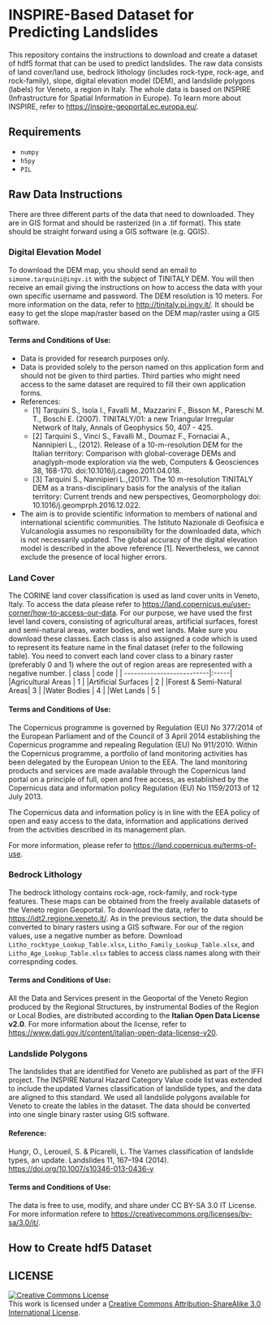 # INSPIRE-Based Dataset for Predicting Landslides

This repository contains the instructions to download and create a dataset of hdf5 format that can be used to predict landslides.
The raw data consists of land cover/land use, bedrock lithology (includes rock-type, rock-age, and rock-family), slope, digital elevation model (DEM),
and landslide polygons (labels) for Veneto, a region in Italy. The whole data is based on INSPIRE (Infrastructure for Spatial Information in Europe).
To learn more about INSPIRE, refer to https://inspire-geoportal.ec.europa.eu/.

## Requirements
* `numpy`
* `h5py`
* `PIL`

## Raw Data Instructions

There are three different parts of the data that need to downloaded. They are in GIS format and should be rasterized (in a .tif format).
This state should be straight forward using a GIS software (e.g. QGIS).

### Digital Elevation Model
To download the DEM map, you should send an email to `simone.tarquini@ingv.it` with the subject of TINITALY DEM. You will then
receive an email giving the instructions on how to access the data with your own specific username and password. The DEM resolution
is 10 meters. For more information on the data, refer to http://tinitaly.pi.ingv.it/. It should be easy to get the slope map/raster based on the DEM map/raster using a GIS software.

#### Terms and Conditions of Use:
* Data is provided for research purposes only.
* Data is provided solely to the person named on this application form and should not be given to third parties. 
Third parties who might need access to the same dataset are required to fill their own application forms.
* References:
  * [1] Tarquini S., Isola I., Favalli M., Mazzarini F., Bisson M., Pareschi M. T., Boschi E. (2007). TINITALY/01: a new Triangular Irregular Network of Italy, Annals of Geophysics 50, 407 - 425.
  * [2] Tarquini S., Vinci S., Favalli M., Doumaz F., Fornaciai A., Nannipieri L., (2012). Release of a 10-m-resolution DEM for the Italian territory: Comparison with global-coverage DEMs and anaglyph-mode exploration via the web, Computers & Geosciences 38, 168-170. doi:10.1016/j.cageo.2011.04.018.
  * [3] Tarquini S., Nannipieri L.,(2017). The 10 m-resolution TINITALY DEM as a trans-disciplinary basis for the analysis of the italian territory: Current trends and new perspectives, Geomorphology doi: 10.1016/j.geomprph.2016.12.022.
* The aim is to provide scientific information to members of national and international scientific communities. 
The Istituto Nazionale di Geofisica e Vulcanologia assumes no responsibility for the downloaded data, which is not necessarily updated. 
The global accuracy of the digital elevation model is described in the above reference [1]. 
Nevertheless, we cannot exclude the presence of local higher errors.

### Land Cover
The CORINE land cover classification is used as land cover units in Veneto, Italy. To access the data
please refer to https://land.copernicus.eu/user-corner/how-to-access-our-data. For our purpose, we have used the first level land covers,
consisting of agricultural areas, artificial surfaces, forest and semi-natural areas, water bodies, and wet lands. Make sure you download
these classes. Each class is also assigned a code which is used to represent its feature name in the final dataset (refer to the following table).
You need to convert each land cover class to a binary raster (preferably 0 and 1) where the out of region areas are represented
with a negative number.
| class                     | code |
| --------------------------|:-----|
|Agricultural Areas         | 1    |
|Artificial Surfaces        | 2    |
|Forest & Semi-Natural Areas| 3    |
|Water Bodies               | 4    |
|Wet Lands                  | 5    |

#### Terms and Conditions of Use:
The Copernicus programme is governed by Regulation (EU) No 377/2014 of the European Parliament and of the Council of 3 April 2014 
establishing the Copernicus programme and repealing Regulation (EU) No 911/2010. 
Within the Copernicus programme, a portfolio of land monitoring activities has been delegated by the European Union to the EEA.
The land monitoring products and services are made available through the Copernicus land portal on a principle of full, open and
free access, as established by the Copernicus data and information policy Regulation (EU) No 1159/2013 of 12 July 2013.

The Copernicus data and information policy is in line with the EEA policy of open and easy access to the data, 
information and applications derived from the activities described in its management plan.

For more information, please refer to https://land.copernicus.eu/terms-of-use.

### Bedrock Lithology
The bedrock lithology contains rock-age, rock-family, and rock-type features. These maps can be obtained from the freely available
datasets of the Veneto region Geoportal. To download the data, refer to https://idt2.regione.veneto.it/. As in the previous section,
the data should be converted to binary rasters using a GIS software. For our of the region values, use a negative number as before.
Download `Litho_rocktype_Lookup_Table.xlsx`, `Litho_Family_Lookup_Table.xlsx`,
and `Litho_Age_Lookup_Table.xlsx` tables to access class names along with their correspnding codes.

#### Terms and Conditions of Use:
All the Data and Services present in the Geoportal of the Veneto Region produced by the Regional Structures, 
by instrumental Bodies of the Region or Local Bodies, are distributed according to the **Italian Open Data License v2.0**. For
more information about the license, refer to https://www.dati.gov.it/content/italian-open-data-license-v20.

### Landslide Polygons
The landslides that are identified for Veneto are published as part of the IFFI project. The INSPIRE Natural Hazard Category
Value code list was extended to include the updated Varnes classification of landslide types, and the data are aligned to this standard.
We used all landslide polygons available for Veneto to create the lables in the dataset. The data should be converted into one single
binary raster using GIS software.

#### Reference:
Hungr, O., Leroueil, S. & Picarelli, L. The Varnes classification of landslide types, an update. Landslides 11, 167–194 (2014). https://doi.org/10.1007/s10346-013-0436-y

#### Terms and Conditions of Use:
The data is free to use, modify, and share under CC BY-SA 3.0 IT License. 
For more information refere to https://creativecommons.org/licenses/by-sa/3.0/it/.

## How to Create hdf5 Dataset

## LICENSE

<a rel="license" href="http://creativecommons.org/licenses/by-sa/3.0/"><img alt="Creative Commons License" style="border-width:0" src="https://i.creativecommons.org/l/by-sa/4.0/80x15.png" /></a><br />This work is licensed under a <a rel="license" href="http://creativecommons.org/licenses/by-sa/4.0/">Creative Commons Attribution-ShareAlike 3.0 International License</a>.
